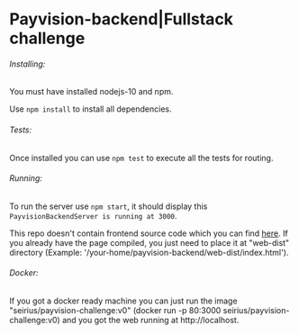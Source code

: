 # Payvision-backend|Fullstack challenge

###### Installing: 
You must have installed nodejs-10 and npm.

Use `npm install` to install all dependencies.

###### Tests:
Once installed you can use `npm test` to execute all the tests for routing.

###### Running:
To run the server use `npm start`, it should display this `PayvisionBackendServer is running at 3000`.

This repo doesn't contain frontend source code which you can find [here](https://github.com/seirius/free-folk-renderer). 
If you already have the page compiled, you just need to place it at "web-dist" directory (Example: '/your-home/payvision-backend/web-dist/index.html').


###### Docker:
If you got a docker ready machine you can just run the image "seirius/payvision-challenge:v0" (docker run -p 80:3000 seirius/payvision-challenge:v0) and you got the web running at http://localhost.
